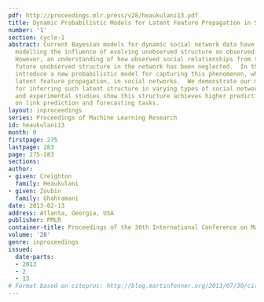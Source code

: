 ```yaml
---
pdf: http://proceedings.mlr.press/v28/heaukulani13.pdf
title: Dynamic Probabilistic Models for Latent Feature Propagation in Social Networks
number: '1'
section: cycle-1
abstract: Current Bayesian models for dynamic social network data have focused on
  modelling the influence of evolving unobserved structure on observed social interactions.
  However, an understanding of how observed social relationships from the past affect
  future unobserved structure in the network has been neglected.  In this paper, we
  introduce a new probabilistic model for capturing this phenomenon, which we call
  latent feature propagation, in social networks.  We demonstrate our model’s capability
  for inferring such latent structure in varying types of social network datasets,
  and experimental studies show this structure achieves higher predictive performance
  on link prediction and forecasting tasks.
layout: inproceedings
series: Proceedings of Machine Learning Research
id: heaukulani13
month: 0
firstpage: 275
lastpage: 283
page: 275-283
sections: 
author:
- given: Creighton
  family: Heaukulani
- given: Zoubin
  family: Ghahramani
date: 2013-02-13
address: Atlanta, Georgia, USA
publisher: PMLR
container-title: Proceedings of the 30th International Conference on Machine Learning
volume: '28'
genre: inproceedings
issued:
  date-parts:
  - 2013
  - 2
  - 13
# Format based on citeproc: http://blog.martinfenner.org/2013/07/30/citeproc-yaml-for-bibliographies/
---
```


